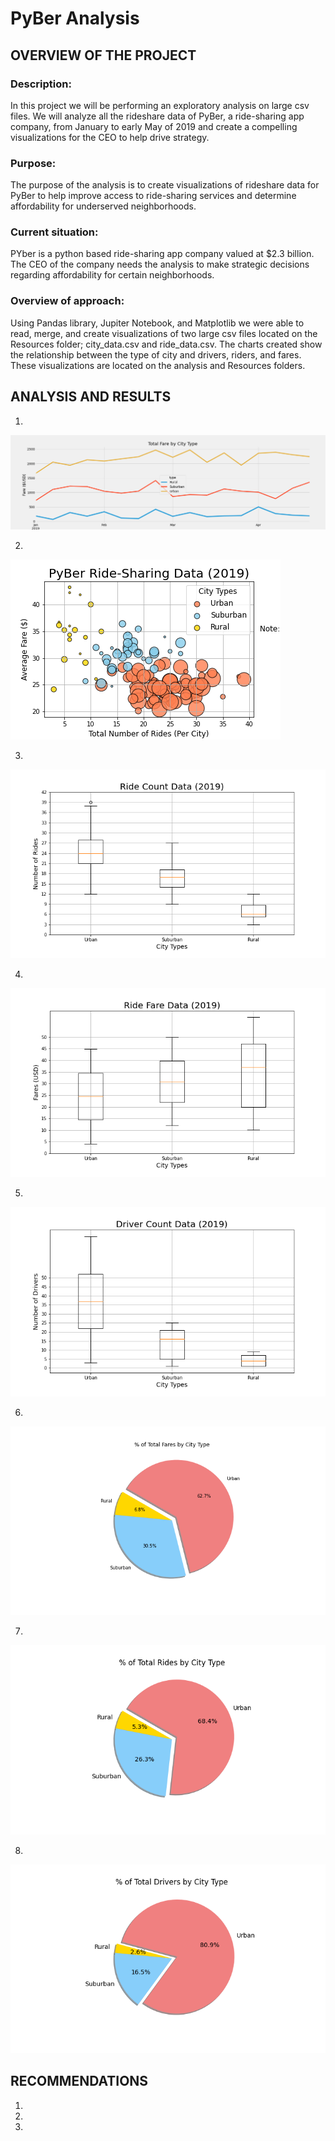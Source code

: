 # PyBer Analysis

## OVERVIEW OF THE PROJECT

### Description:

In this project we will be performing an exploratory analysis on large csv files.   We will analyze all the rideshare data of PyBer, a ride-sharing app company, from January to early May of 2019 and create a compelling visualizations for the CEO to help drive strategy.

### Purpose:

The purpose of the analysis is to create visualizations of rideshare data for PyBer to help improve access to ride-sharing services and determine affordability for underserved neighborhoods.


### Current situation:

PYber is a python based ride-sharing app company valued at $2.3 billion.  The CEO of the company needs the analysis to make strategic decisions regarding affordability for certain neighborhoods.

### Overview of approach:

Using Pandas library, Jupiter Notebook, and Matplotlib we were able to read, merge, and create visualizations of two large csv files located on the Resources folder; city_data.csv and ride_data.csv. The charts created show the relationship between the type of city and drivers, riders, and fares.  These visualizations are located on the analysis and Resources folders.


## ANALYSIS AND RESULTS

1. 

![PyBer_fare_summary.png](Resources/PyBer_fare_summary.png)

2. 

![Fig1.png](analysis/Fig1.png)

3. 

![Fig2.png](analysis/Fig2.png)

4. 

![Fig3.png](analysis/Fig3.png)

5. 

![Fig4.png](analysis/Fig4.png)

6. 

![Fig5.png](analysis/Fig5.png)

7. 

![Fig6.png](analysis/Fig6.png)

8. 

![Fig7.png](analysis/Fig7.png)


## RECOMMENDATIONS

1.
2. 
3. 

